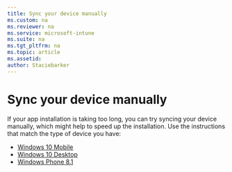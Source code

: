 ```yaml
---
title: Sync your device manually
ms.custom: na
ms.reviewer: na
ms.service: microsoft-intune 
ms.suite: na
ms.tgt_pltfrm: na
ms.topic: article
ms.assetid: 
author: Staciebarker
---
```


# Sync your device manually

If your app installation is taking too long, you can try syncing your device manually, which might help to speed up the installation. Use the instructions that match the type of device you have:

* [Windows 10 Mobile](sync-your-device-manually-windows.md#windows-10-mobile)
* [Windows 10 Desktop](sync-your-device-manually-windows.md#windows-10-desktop)
* [Windows Phone 8.1](sync-your-device-manually-windows.md#windows-phone-8.1)